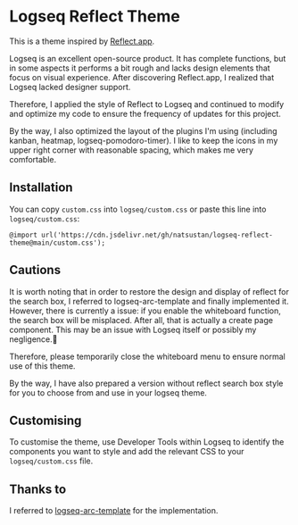 # Logseq Reflect Theme

This is a theme inspired by [Reflect.app](https://reflect.app/).

Logseq is an excellent open-source product. It has complete functions, but in some aspects it performs a bit rough and lacks design elements that focus on visual experience. After discovering Reflect.app, I realized that Logseq lacked designer support. 

Therefore, I applied the style of Reflect to Logseq and continued to modify and optimize my code to ensure the frequency of updates for this project.

By the way, I also optimized the layout of the plugins I'm using (including kanban, heatmap, logseq-pomodoro-timer). I like to keep the icons in my upper right corner with reasonable spacing, which makes me very comfortable.

## Installation

You can copy `custom.css` into `logseq/custom.css` or paste this line into `logseq/custom.css`:

```
@import url('https://cdn.jsdelivr.net/gh/natsustan/logseq-reflect-theme@main/custom.css');
```

## Cautions

It is worth noting that in order to restore the design and display of reflect for the search box, I referred to logseq-arc-template and finally implemented it. However, there is currently a issue: if you enable the whiteboard function, the search box will be misplaced. After all, that is actually a create page component. This may be an issue with Logseq itself or possibly my negligence.🤣

Therefore, please temporarily close the whiteboard menu to ensure normal use of this theme.

By the way, I have also prepared a version without reflect search box style for you to choose from and use in your logseq theme.

## Customising

To customise the theme, use Developer Tools within Logseq to identify the components you want to style and add the relevant CSS to your `logseq/custom.css` file.

## Thanks to

I referred to [logseq-arc-template](https://github.com/andyburris/logseq-arc-theme) for the implementation.